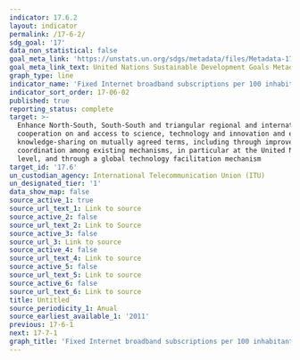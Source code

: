 ```yaml
---
indicator: 17.6.2
layout: indicator
permalink: /17-6-2/
sdg_goal: '17'
data_non_statistical: false
goal_meta_link: 'https://unstats.un.org/sdgs/metadata/files/Metadata-17-06-02.pdf '
goal_meta_link_text: United Nations Sustainable Development Goals Metadata (PDF 211 KB)
graph_type: line
indicator_name: 'Fixed Internet broadband subscriptions per 100 inhabitants, by speed'
indicator_sort_order: 17-06-02
published: true
reporting_status: complete
target: >-
  Enhance North-South, South-South and triangular regional and international
  cooperation on and access to science, technology and innovation and enhance
  knowledge-sharing on mutually agreed terms, including through improved
  coordination among existing mechanisms, in particular at the United Nations
  level, and through a global technology facilitation mechanism
target_id: '17.6'
un_custodian_agency: International Telecommunication Union (ITU)
un_designated_tier: '1'
data_show_map: false
source_active_1: true
source_url_text_1: Link to source
source_active_2: false
source_url_text_2: Link to Source
source_active_3: false
source_url_3: Link to source
source_active_4: false
source_url_text_4: Link to source
source_active_5: false
source_url_text_5: Link to source
source_active_6: false
source_url_text_6: Link to source
title: Untitled
source_periodicity_1: Anual
source_earliest_available_1: '2011'
previous: 17-6-1
next: 17-7-1
graph_title: 'Fixed Internet broadband subscriptions per 100 inhabitants, by speed'
---
```

